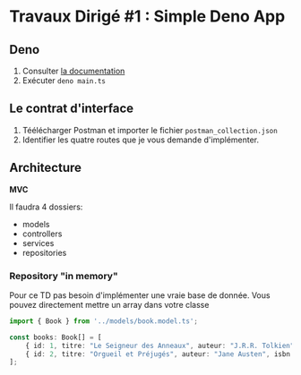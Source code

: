 # Travaux Dirigé #1 : Simple Deno App

## Deno

1. Consulter [la documentation](https://docs.deno.com/runtime/)
2. Exécuter `deno main.ts`

## Le contrat d'interface

1. Téélécharger Postman et importer le fichier `postman_collection.json`
2. Identifier les quatre routes que je vous demande d'implémenter.

## Architecture

**MVC**

Il faudra 4 dossiers:
* models
* controllers
* services
* repositories

### Repository "in memory"

Pour ce TD pas besoin d'implémenter une vraie base de donnée.
Vous pouvez directement mettre un array dans votre classe

``` typescript
import { Book } from '../models/book.model.ts';

const books: Book[] = [
    { id: 1, titre: "Le Seigneur des Anneaux", auteur: "J.R.R. Tolkien", isbn: "978-0618260263", datePublication: "1954-07-29" },
    { id: 2, titre: "Orgueil et Préjugés", auteur: "Jane Austen", isbn: "978-0141439518", datePublication: "1813-01-28" },
];
```
